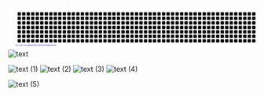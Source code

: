
![gitartwork](gitartwork.svg)
![text](https://user-images.githubusercontent.com/63492980/189462362-9596a769-1a5a-4c8d-a722-1bec9c2c37ba.gif)

![text (1)](https://user-images.githubusercontent.com/63492980/189462790-3efcf190-4ffc-4576-9850-f9ca635b5cbf.gif)
![text (2)](https://user-images.githubusercontent.com/63492980/189462794-5003ca55-eba8-4ddd-8f99-a65e33c3f4de.gif)
![text (3)](https://user-images.githubusercontent.com/63492980/189462796-6663ed23-5e3b-424d-b911-7b0dd81c65a3.gif)
![text (4)](https://user-images.githubusercontent.com/63492980/189462798-83129292-69e5-4d48-b43f-938ca41d3af1.gif)

![text (5)](https://user-images.githubusercontent.com/63492980/189462803-386e0055-06d1-470d-8c3e-0d2548dc7d41.gif)


<!--
**CapitanaBanana/CapitanaBanana** is a ✨ _special_ ✨ repository because its `README.md` (this file) appears on your GitHub profile.

Here are some ideas to get you started:

- 🔭 I’m currently working on ...
- 🌱 I’m currently learning ...
- 👯 I’m looking to collaborate on ...
- 🤔 I’m looking for help with ...
- 💬 Ask me about ...
- 📫 How to reach me: ...
- 😄 Pronouns: ...
- ⚡ Fun fact: ...
-->
